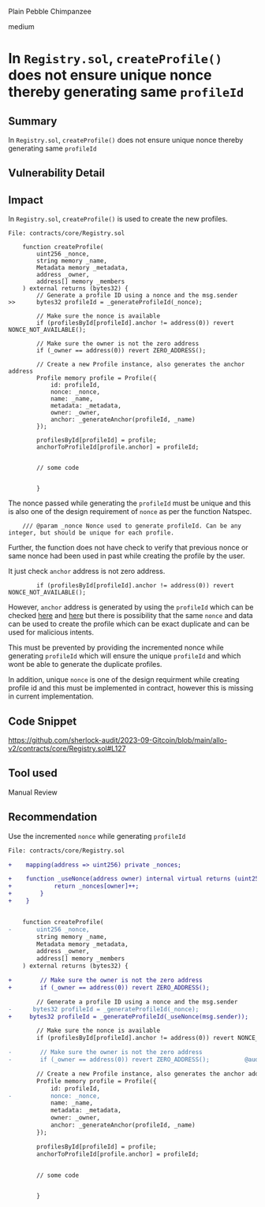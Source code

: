 Plain Pebble Chimpanzee

medium

# In `Registry.sol`, `createProfile()` does not ensure unique nonce thereby generating same `profileId`
## Summary
In `Registry.sol`, `createProfile()` does not ensure unique nonce thereby generating same `profileId`

## Vulnerability Detail
## Impact

In `Registry.sol`, `createProfile()` is used to create the new profiles.

```Solidity
File: contracts/core/Registry.sol

    function createProfile(
        uint256 _nonce,
        string memory _name,
        Metadata memory _metadata,
        address _owner,
        address[] memory _members
    ) external returns (bytes32) {
        // Generate a profile ID using a nonce and the msg.sender
>>      bytes32 profileId = _generateProfileId(_nonce);

        // Make sure the nonce is available
        if (profilesById[profileId].anchor != address(0)) revert NONCE_NOT_AVAILABLE();

        // Make sure the owner is not the zero address
        if (_owner == address(0)) revert ZERO_ADDRESS();

        // Create a new Profile instance, also generates the anchor address
        Profile memory profile = Profile({
            id: profileId,
            nonce: _nonce,
            name: _name,
            metadata: _metadata,
            owner: _owner,
            anchor: _generateAnchor(profileId, _name)
        });

        profilesById[profileId] = profile;
        anchorToProfileId[profile.anchor] = profileId;


        // some code


        }
```

The nonce passed while generating the `profileId` must be unique and this is also one of the design requirement of `nonce` as per the function Natspec.

```Solidity
    /// @param _nonce Nonce used to generate profileId. Can be any integer, but should be unique for each profile.
```

Further, the function does not have check to verify that previous nonce or same nonce had been used in past while creating the profile by the user.

It just check `anchor` address is not zero address.

```Solidity
        if (profilesById[profileId].anchor != address(0)) revert NONCE_NOT_AVAILABLE();
```

However, `anchor` address is generated by using the `profileId` which can be checked [here](https://github.com/sherlock-audit/2023-09-Gitcoin/blob/main/allo-v2/contracts/core/Registry.sol#L142) and [here](https://github.com/sherlock-audit/2023-09-Gitcoin/blob/main/allo-v2/contracts/core/Registry.sol#L335) but there is possibility that the same `nonce` and data can be used to create the profile which can be exact duplicate and can be used for malicious intents.

This must be prevented by providing the incremented nonce while generating `profileId` which will ensure the unique `profileId` and which wont be able to generate the duplicate profiles.

In addition, unique `nonce` is one of the design requirment while creating profile id and this must be implemented in contract, however this is missing in current implementation.

## Code Snippet
https://github.com/sherlock-audit/2023-09-Gitcoin/blob/main/allo-v2/contracts/core/Registry.sol#L127

## Tool used
Manual Review

## Recommendation
Use the incremented `nonce` while generating `profileId`

```diff
File: contracts/core/Registry.sol

+    mapping(address => uint256) private _nonces;

+    function _useNonce(address owner) internal virtual returns (uint256) {
+            return _nonces[owner]++;
+        }
+    }


    function createProfile(
-       uint256 _nonce,
        string memory _name,
        Metadata memory _metadata,
        address _owner,
        address[] memory _members
    ) external returns (bytes32) {

+        // Make sure the owner is not the zero address
+        if (_owner == address(0)) revert ZERO_ADDRESS(); 

        // Generate a profile ID using a nonce and the msg.sender
-      bytes32 profileId = _generateProfileId(_nonce);
+     bytes32 profileId = _generateProfileId(_useNonce(msg.sender));

        // Make sure the nonce is available
        if (profilesById[profileId].anchor != address(0)) revert NONCE_NOT_AVAILABLE();

-        // Make sure the owner is not the zero address
-        if (_owner == address(0)) revert ZERO_ADDRESS();          @audit // save gas by moving it at start of function

        // Create a new Profile instance, also generates the anchor address
        Profile memory profile = Profile({
            id: profileId,
-           nonce: _nonce,
            name: _name,
            metadata: _metadata,
            owner: _owner,
            anchor: _generateAnchor(profileId, _name)
        });

        profilesById[profileId] = profile;
        anchorToProfileId[profile.anchor] = profileId;


        // some code


        }
```